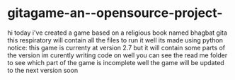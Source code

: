 # gitagame-an--opensource-project-
hi 
today i've created a game based on a religious book named bhagbat gita this respiratory will contain all the files to run it 
well its made using python
notice:
this game is currenty at version 2.7 but it will contain some parts of the version im curently writing code on well you can see the read me folder 
to see which part of the game is incomplete
well the game will be updated to the next version soon
